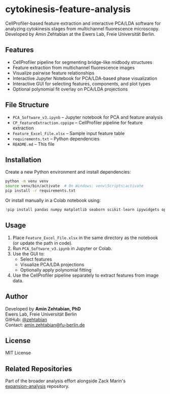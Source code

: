 # cytokinesis-feature-analysis

CellProfiler-based feature extraction and interactive PCA/LDA software for analyzing cytokinesis stages from multichannel fluorescence microscopy. Developed by Amin Zehtabian at the Ewers Lab, Freie Universität Berlin.

## Features

- CellProfiler pipeline for segmenting bridge-like midbody structures
- Feature extraction from multichannel fluorescence images
- Visualize pairwise feature relationships
- Interactive Jupyter Notebook for PCA/LDA-based phase visualization
- Interactive GUI for selecting features, components, and plot types
- Optional polynomial fit overlay on PCA/LDA projections

## File Structure

- `PCA_Software_v3.ipynb` – Jupyter notebook for PCA and feature analysis
- `CP_featureExtraction.cppipe` – CellProfiler pipeline for feature extraction
- `Feature_Excel_File.xlsx` – Sample input feature table
- `requirements.txt` – Python dependencies
- `README.md` – This file

## Installation

Create a new Python environment and install dependencies:

```bash
python -m venv venv
source venv/bin/activate  # On Windows: venv\Scripts\activate
pip install -r requirements.txt
```

Or install manually in a Colab notebook using:

```python
!pip install pandas numpy matplotlib seaborn scikit-learn ipywidgets openpyxl
```

## Usage

1. Place `Feature_Excel_File.xlsx` in the same directory as the notebook (or update the path in code).
2. Run `PCA_Software_v3.ipynb` in Jupyter or Colab.
3. Use the GUI to:
   - Select features
   - Visualize PCA/LDA projections
   - Optionally apply polynomial fitting
4. Use the CellProfiler pipeline separately to extract features from image data.

## Author

Developed by **Amin Zehtabian, PhD**  
Ewers Lab, Freie Universität Berlin  
GitHub: [@zehtabian](https://github.com/zehtabian)  
Contact: amin.zehtabian@fu-berlin.de

## License

MIT License

## Related Repositories

Part of the broader analysis effort alongside Zack Marin's  
[expansion-analysis](https://github.com/zacsimile/expansion-analysis) repository.
